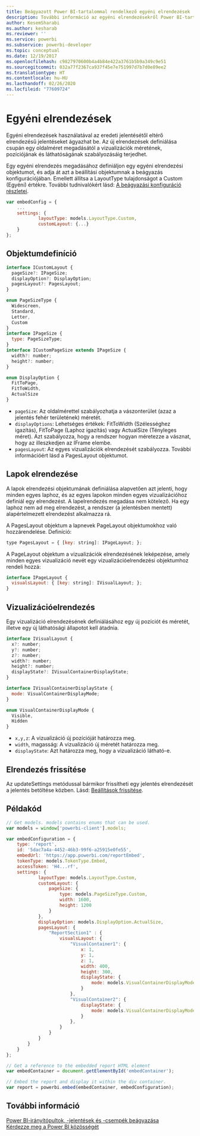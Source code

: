 ```yaml
---
title: Beágyazott Power BI-tartalommal rendelkező egyéni elrendezések
description: További információ az egyéni elrendezésekről Power BI-tartalmak az alkalmazásba való beágyazása esetén.
author: KesemSharabi
ms.author: kesharab
ms.reviewer: ''
ms.service: powerbi
ms.subservice: powerbi-developer
ms.topic: conceptual
ms.date: 12/19/2017
ms.openlocfilehash: c9827970600b4a4b84e422a3761b5b9a349c9e51
ms.sourcegitcommit: 032a77f2367ca937f45e7e751997d7b7d0e89ee2
ms.translationtype: HT
ms.contentlocale: hu-HU
ms.lasthandoff: 02/26/2020
ms.locfileid: "77609724"
---
```

# <a name="custom-layouts"></a>Egyéni elrendezések

Egyéni elrendezések használatával az eredeti jelentésétől eltérő elrendezésű jelentéseket ágyazhat be. Az új elrendezések definiálása csupán egy oldalméret megadásától a vizualizációk méretének, pozíciójának és láthatóságának szabályozásáig terjedhet.

Egy egyéni elrendezés megadásához definiáljon egy egyéni elrendezési objektumot, és adja át azt a beállítási objektumnak a beágyazás konfigurációjában. Emellett állítsa a LayoutType tulajdonságot a Custom (Egyéni) értékre. További tudnivalókért lásd: [A beágyazási konfiguráció részletei](https://github.com/Microsoft/PowerBI-JavaScript/wiki/Embed-Configuration-Details).

```javascript
var embedConfig = {
    ...
    settings: {
            layoutType: models.LayoutType.Custom,
            customLayout: {...}
    }
};
```

## <a name="object-definition"></a>Objektumdefiníció

```javascript
interface ICustomLayout {
  pageSize?: IPageSize;
  displayOption?: DisplayOption;
  pagesLayout?: PagesLayout;
}

enum PageSizeType {
  Widescreen,
  Standard,
  Letter,
  Custom
}
interface IPageSize {
  type: PageSizeType;
}
interface ICustomPageSize extends IPageSize {
  width?: number;
  height?: number;
}

enum DisplayOption {
  FitToPage,
  FitToWidth,
  ActualSize
}
```

- `pageSize`: Az oldalmérettel szabályozhatja a vászonterület (azaz a jelentés fehér területének) méretét.
- `displayOptions`: Lehetséges értékek: FitToWidth (Szélességhez igazítás), FitToPage (Laphoz igazítás) vagy ActualSize (Tényleges méret). Azt szabályozza, hogy a rendszer hogyan méretezze a vásznat, hogy az illeszkedjen az IFrame elembe.
- `pagesLayout`: Az egyes vizualizációk elrendezését szabályozza. További információért lásd a PagesLayout objektumot.

## <a name="pages-layout"></a>Lapok elrendezése

A lapok elrendezési objektumának definiálása alapvetően azt jelenti, hogy minden egyes laphoz, és az egyes lapokon minden egyes vizualizációhoz definiál egy elrendezést.
A lapelrendezés megadása nem kötelező. Ha egy laphoz nem ad meg elrendezést, a rendszer (a jelentésben mentett) alapértelmezett elrendezést alkalmazza rá.

A PagesLayout objektum a lapnevek PageLayout objektumokhoz való hozzárendelése. Definíció:

```javascript
type PagesLayout = { [key: string]: IPageLayout; };
```

A PageLayout objektum a vizualizációk elrendezésének leképezése, amely minden egyes vizualizáció nevét egy vizualizációelrendezési objektumhoz rendeli hozzá:

```javascript
interface IPageLayout {
  visualsLayout: { [key: string]: IVisualLayout; };
}
```

## <a name="visual-layout"></a>Vizualizációelrendezés

Egy vizualizáció elrendezésének definiálásához egy új pozíciót és méretét, illetve egy új láthatósági állapotot kell átadnia.

```javascript
interface IVisualLayout {
  x?: number;
  y?: number;
  z?: number;
  width?: number;
  height?: number;
  displayState?: IVisualContainerDisplayState;
}

interface IVisualContainerDisplayState {
  mode: VisualContainerDisplayMode;
}

enum VisualContainerDisplayMode {
  Visible,
  Hidden
}
```

- `x,y,z`: A vizualizáció új pozícióját határozza meg.
- `width`, magasság: A vizualizáció új méretét határozza meg.
- `displayState`: Azt határozza meg, hogy a vizualizáció látható-e.

## <a name="update-layout"></a>Elrendezés frissítése

Az updateSettings metódussal bármikor frissítheti egy jelentés elrendezését a jelentés betöltése közben. Lásd: [Beállítások frissítése](https://github.com/Microsoft/PowerBI-JavaScript/wiki/Update-Settings).

## <a name="code-example"></a>Példakód

```javascript
// Get models. models contains enums that can be used.
var models = window['powerbi-client'].models;

var embedConfiguration = {
    type: 'report',
    id: '5dac7a4a-4452-46b3-99f6-a25915e0fe55',
    embedUrl: 'https://app.powerbi.com/reportEmbed',
    tokenType: models.TokenType.Embed,
    accessToken: 'H4...rf',
    settings: {
            layoutType: models.LayoutType.Custom,
            customLayout: {
                pageSize: {
                    type: models.PageSizeType.Custom,
                    width: 1600,
                    height: 1200
                }
            },
            displayOption: models.DisplayOption.ActualSize,
            pagesLayout: {
                "ReportSection1" : {
                    visualsLayout: {
                        "VisualContainer1": {
                            x: 1,
                            y: 1,
                            z: 1,
                            width: 400,
                            height: 300,
                            displayState: {
                                mode: models.VisualContainerDisplayMode.Visible
                            }
                        },
                        "VisualContainer2": {
                            displayState: {
                                mode: models.VisualContainerDisplayMode.Hidden
                            }
                        },
                    }
                }
            }
        }
    }
};

// Get a reference to the embedded report HTML element
var embedContainer = document.getElementById('embedContainer');

// Embed the report and display it within the div container.
var report = powerbi.embed(embedContainer, embedConfiguration);
```

## <a name="see-also"></a>További információ

[Power BI-irányítópultok, -jelentések és -csempék beágyazása](embedding-content.md)   
[Kérdezze meg a Power BI közösségét](https://community.powerbi.com/)
